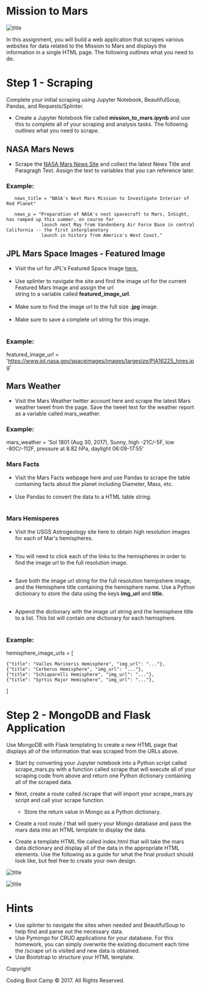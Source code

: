 
# Mission to Mars

![title](img/mission_to_mars.jpg) 

In this assignment, you will build a web application that scrapes various websites for data related to the Mission to Mars and displays the information in a single HTML page. The following outlines what you need to do.


# Step 1 - Scraping

Complete your initial scraping using Jupyter Notebook, BeautifulSoup, Pandas, and Requests/Splinter.


   * Create a Jupyter Notebook file called <b>mission_to_mars.ipynb</b> and use this to complete all of your scraping and analysis tasks. The following outlines what you need to scrape.



## NASA Mars News


   * Scrape the  [NASA Mars News Site](https://mars.nasa.gov/news/) and collect the latest News Title and Paragragh Text. Assign the text to variables that you can reference later.

### Example: 
       news_title = "NASA's Next Mars Mission to Investigate Interior of Red Planet" 

       news_p = "Preparation of NASA's next spacecraft to Mars, InSight, has ramped up this summer, on course for
                 launch next May from Vandenberg Air Force Base in central California -- the first interplanetary
                 launch in history from America's West Coast."

## JPL Mars Space Images - Featured Image


  * Visit the url for JPL's Featured Space Image [here.](https://www.jpl.nasa.gov/spaceimages/?search=&category=Mars)<br><br>
  * Use splinter to navigate the site and find the image url for the current 
    Featured Mars Image and assign the url    
    string to a variable called <b>featured_image_url</b>.<br><br>
  * Make sure to find the image url to the full size <b>.jpg</b> image.<br><br>
  * Make sure to save a complete url string for this image.<br><br>

### Example:
featured_image_url = 'https://www.jpl.nasa.gov/spaceimages/images/largesize/PIA16225_hires.jpg'


## Mars Weather


  * Visit the Mars Weather twitter account here and scrape the latest Mars weather tweet from the page. Save the tweet text for the weather report as a variable called mars_weather.

### Example:
mars_weather = 'Sol 1801 (Aug 30, 2017), Sunny, high -21C/-5F, low -80C/-112F, pressure at 8.82 hPa, daylight 06:09-17:55'


### Mars Facts


   * Visit the Mars Facts webpage here and use Pandas to scrape the table containing facts 
     about the planet including Diameter, Mass, etc.<br></br>
   * Use Pandas to convert the data to a HTML table string.<br></br>





### Mars Hemisperes


  * Visit the USGS Astrogeology site here to obtain high resolution images for each of Mar's hemispheres.<br></br>
  
  * You will need to click each of the links to the hemispheres in order to find the image url 
    to the full resolution image.<br></br>
    
  * Save both the image url string for the full resolution hemipshere image, and the Hemisphere title 
    containing the hemisphere name. Use a Python dictionary to store the data using the keys <b>img_url</b> and <b>title.</b> <br></br>
   
  * Append the dictionary with the image url string and the hemisphere title to a list. 
    This list will contain one dictionary for each hemisphere.<br></br>
    
    
    
### Example:
hemisphere_image_urls = [

    {"title": "Valles Marineris Hemisphere", "img_url": "..."},
    {"title": "Cerberus Hemisphere", "img_url": "..."},
    {"title": "Schiaparelli Hemisphere", "img_url": "..."},
    {"title": "Syrtis Major Hemisphere", "img_url": "..."},
]


# Step 2 - MongoDB and Flask Application

Use MongoDB with Flask templating to create a new HTML page that displays all of the information that was scraped from the URLs above.


  * Start by converting your Jupyter notebook into a Python script called scrape_mars.py with a function called scrape that will execute all of your scraping code from above and return one Python dictionary containing all of the scraped data.

  * Next, create a route called /scrape that will import your scrape_mars.py script and call your scrape function.


     * Store the return value in Mongo as a Python dictionary.


  * Create a root route / that will query your Mongo database and pass the mars data into an HTML template to display the data.
  * Create a template HTML file called index.html that will take the mars data dictionary and display all of the data in the appropriate HTML elements. Use the following as a guide for what the final product should look like, but feel free to create your own design.




![title](img/final_app_part1.png) 

![title](img/final_app_part2.png) 

# Hints


 * Use splinter to navigate the sites when needed and BeautifulSoup to help find and parse out the necessary data.
 * Use Pymongo for CRUD applications for your database. For this homework, you can simply overwrite the existing document each time the /scrape url is visited and new data is obtained.
 * Use Bootstrap to structure your HTML template.



Copyright

Coding Boot Camp © 2017. All Rights Reserved.

